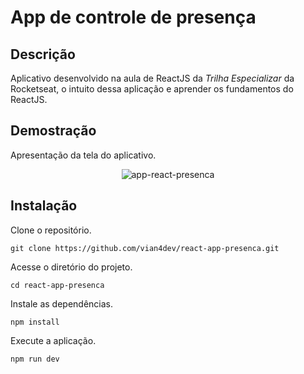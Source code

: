 # App de controle de presença

## Descrição
Aplicativo desenvolvido na aula de ReactJS da _Trilha Especializar_ da Rocketseat, o intuito dessa aplicação e aprender os fundamentos do ReactJS.

## Demostração
Apresentação da tela do aplicativo.
<div align="center">
  <img src="https://i.ibb.co/9434Mps/app-react-presenca.png" alt="app-react-presenca" border="0">
</div>



## Instalação
Clone o repositório.
~~~
git clone https://github.com/vian4dev/react-app-presenca.git
~~~
Acesse o diretório do projeto.
~~~
cd react-app-presenca
~~~
Instale as dependências.
~~~
npm install
~~~
Execute a aplicação.
~~~
npm run dev
~~~
